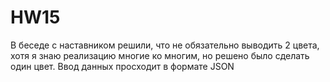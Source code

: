 # HW15
В беседе с наставником решили, что не обязательно выводить 2 цвета, хотя я знаю реализацию многие ко многим, но решено было сделать один цвет.
Ввод данных просходит в формате JSON
